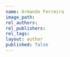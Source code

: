 ```yaml
---
name: Armando Ferreira
image_path:
rel_authors:
rel_publishers:
rel_tags:
layout: author
published: false
---
```

